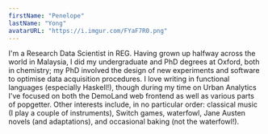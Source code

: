 ```yaml
---
firstName: "Penelope"
lastName: "Yong"
avatarURL: "https://i.imgur.com/FYaF7R0.png"
---
```


I'm a Research Data Scientist in REG. Having grown up halfway across the world in Malaysia,
I did my undergraduate and PhD degrees at Oxford, both in chemistry; my PhD involved the design of new experiments and software to optimise data acquisition procedures.
I love writing in functional languages (especially Haskell!), though during my time on Urban Analytics I've focused on both the DemoLand web frontend as well as various parts of popgetter.
Other interests include, in no particular order: classical music (I play a couple of instruments), Switch games, waterfowl, Jane Austen novels (and adaptations), and occasional baking (not the waterfowl!).
